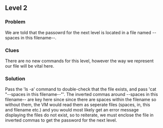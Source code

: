 ## Level 2

### Problem

We are told that the passowrd for the next level is located in a file named 
--spaces in this filename--.

### Clues

There are no new commands for this level, however the way we represent our file
will be vital here.

### Solution 

Pass the 'ls -a' command to double-check that the file exists, and pass 
'cat "--spaces in this filename--"'. The inverted commas around --spaces in this filename--
are key here since since there are spaces within the filename so without them, 
the VM would read them as seperate files (spaces, in, this and filename etc.) and 
you would most likely get an error message displaying the files do not
exist, so to reiterate, we must enclose the file in inverted commas to get the password 
for the next level.